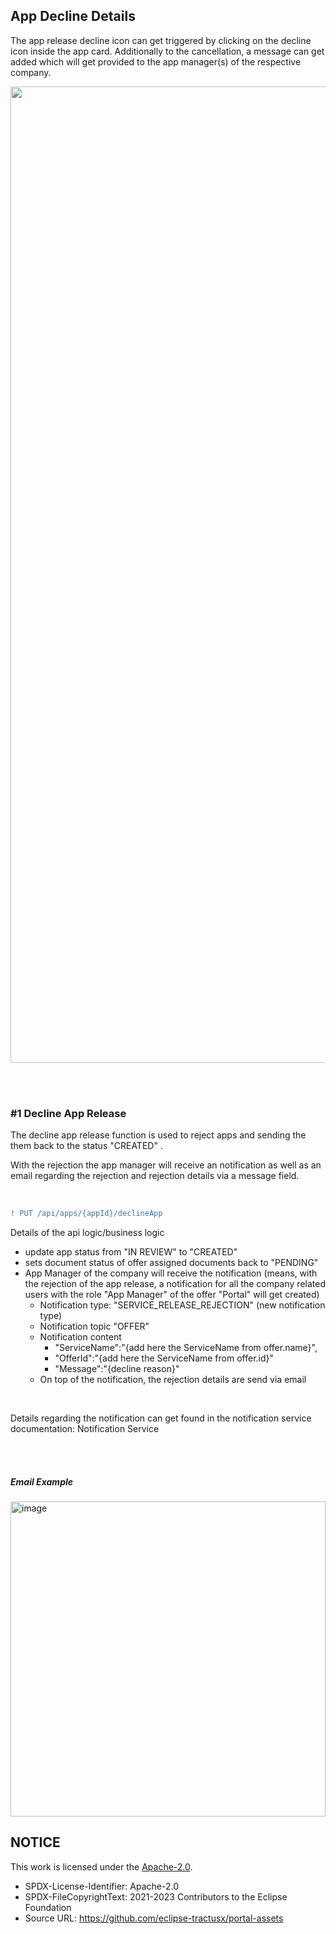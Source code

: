 ## App Decline Details

The app release decline icon can get triggered by clicking on the decline icon inside the app card. Additionally to the cancellation, a message can get added which will get provided to the app manager(s) of the respective company.
<br>

<p align="center">
<img width="1562" alt="image" src="https://user-images.githubusercontent.com/94133633/219435651-bb5032f1-b12e-4f6e-9ac3-75f9a82705a2.png">
</p>

<br>
<br>

### #1 Decline App Release

The decline app release function is used to reject apps and sending the them back to the status "CREATED" .

With the rejection the app manager will receive an notification as well as an email regarding the rejection and rejection details via a message field.

<br>

```diff
! PUT /api/apps/{appId}/declineApp
```

Details of the api logic/business logic

- update app status from "IN REVIEW" to "CREATED"
- sets document status of offer assigned documents back to "PENDING"
- App Manager of the company will receive the notification (means, with the rejection of the app release, a notification for all the company related users with the role "App Manager" of the offer "Portal" will get created)
  - Notification type: "SERVICE_RELEASE_REJECTION" (new notification type)
  - Notification topic "OFFER"
  - Notification content
    - "ServiceName":"{add here the ServiceName from offer.name}",
    - "OfferId":"{add here the ServiceName from offer.id}"
    - "Message":"{decline reason}"
  - On top of the notification, the rejection details are send via email

<br>

Details regarding the notification can get found in the notification service documentation: Notification Service

<br>
<br>

##### Email Example

<img width="504" alt="image" src="https://user-images.githubusercontent.com/94133633/219437388-8b9511a3-6308-4fe0-bf32-83107ba29ce0.png">

## NOTICE

This work is licensed under the [Apache-2.0](https://www.apache.org/licenses/LICENSE-2.0).

- SPDX-License-Identifier: Apache-2.0
- SPDX-FileCopyrightText: 2021-2023 Contributors to the Eclipse Foundation
- Source URL: https://github.com/eclipse-tractusx/portal-assets
